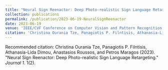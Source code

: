 ```yaml
---
title: "Neural Sign Reenactor: Deep Photo-realistic Sign Language Retargeting"
collection: publications
permalink: /publication/2023-06-19-NeuralSignReenactor
date: 2023-06-19
venue: 'IEEE/CVF Conference on Computer Vision and Pattern Recognition Workshops (CVPRW)'
citation: 'Christina Ourania Tze, Panagiotis P. Filntisis, Athanasia-Lida Dimou, Anastasios Roussos, and Petros Maragos (2023). &quot;Neural Sign Reenactor: Deep Photo-realistic Sign Language Retargeting.&quot; <i>Journal 1</i>. 1(2).'
---
```

Recommended citation: Christina Ourania Tze, Panagiotis P. Filntisis, Athanasia-Lida Dimou, Anastasios Roussos, and Petros Maragos (2023). "Neural Sign Reenactor: Deep Photo-realistic Sign Language Retargeting." <i>Journal 1</i>. 1(2).